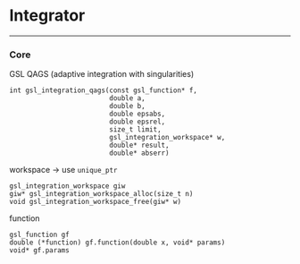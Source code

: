 # Integrator
---
### Core
GSL QAGS (adaptive integration with singularities)  

    int gsl_integration_qags(const gsl_function* f,
                             double a,
                             double b,
                             double epsabs,
                             double epsrel,
                             size_t limit,
                             gsl_integration_workspace* w,
                             double* result,
                             double* abserr)

workspace -> use `unique_ptr`

    gsl_integration_workspace giw
    giw* gsl_integration_workspace_alloc(size_t n)
    void gsl_integration_workspace_free(giw* w)

function

    gsl_function gf
    double (*function) gf.function(double x, void* params)
    void* gf.params
